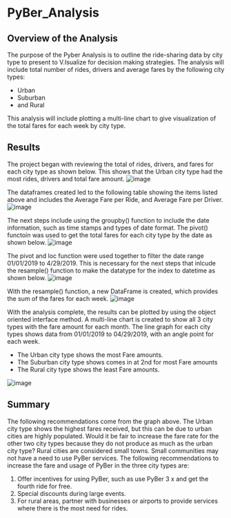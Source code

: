 # PyBer_Analysis

## Overview of the Analysis
The purpose of the Pyber Analysis is to outline the ride-sharing data by city type to present to V.Isualize for decision making strategies. The analysis will include total number of rides, drivers and average fares by the following city types:

- Urban
- Suburban
- and Rural

This analysis will include plotting a multi-line chart to give visualization of the total fares for each week by city type. 

## Results
The project began with reviewing the total of rides, drivers, and fares for each city type as shown below. This shows that the Urban city type had the most rides, drivers and total fare amount. 
![image](https://user-images.githubusercontent.com/30300621/178994134-7522740d-c74d-4196-8bdf-76158f839991.png)

The dataframes created led to the following table showing the items listed above and includes the Average Fare per Ride, and Average Fare per Driver. 
![image](https://user-images.githubusercontent.com/30300621/178994733-5f438bf4-39a2-4ad8-9922-cd5f83e987c5.png)

The next steps include using the groupby() function to include the date information, such as time stamps and types of date format. The pivot() functoin was used to get the total fares for each city type by the date as shown below. 
![image](https://user-images.githubusercontent.com/30300621/178995699-ebe3d862-339e-42d8-9efa-bfa666aa6661.png)

The pivot and loc function were used together to filter the date range 01/01/2019 to 4/29/2019. This is necessary for the next steps that inlcude the resample() function to make the datatype for the index to datetime as shown below. 
![image](https://user-images.githubusercontent.com/30300621/178997006-43edcbcc-04b8-412d-9152-4927ad3be2ae.png)

With the resample() function, a new DataFrame is created, which provides the sum of the fares for each week. 
![image](https://user-images.githubusercontent.com/30300621/178997323-df2fdeac-36cc-481a-9a54-0e1dcd475f82.png)

With the analysis complete, the results can be plotted by using the object oriented interface method. A multi-line chart is created to show all 3 city types with the fare amount for each month. The line graph for each city types shows data from 01/01/2019 to 04/29/2019, with an angle point for each week. 

- The Urban city type shows the most Fare amounts. 
- The Suburban city type shows comes in at 2nd for most Fare amounts
- The Rural city type shows the least Fare amounts. 

![image](https://user-images.githubusercontent.com/30300621/178999347-51558f7a-7908-492c-905f-7a1fcc8fdea6.png)


## Summary
The following recommendations come from the graph above. The Urban city type shows the highest fares received, but this can be due to urban cities are highly populated. Would it be fair to increase the fare rate for the other two city types because they do not produce as much as the urban city type? Rural cities are considered small towns. Small communities may not have a need to use PyBer services. 
The following recommendations to increase the fare and usage of PyBer in the three city types are: 

1. Offer incentives for using PyBer, such as use PyBer 3 x and get the fourth ride for free. 
2. Special discounts during large events. 
3. For rural areas, partner with businesses or airports to provide services where there is the most need for rides. 


